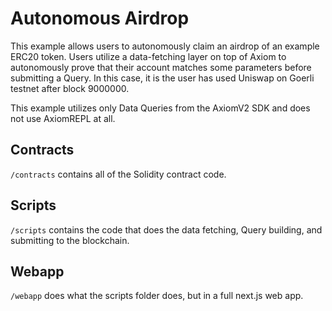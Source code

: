 # Autonomous Airdrop

This example allows users to autonomously claim an airdrop of an example ERC20 token. Users utilize a data-fetching layer on top of Axiom to autonomously prove that their account matches some parameters before submitting a Query. In this case, it is the user has used Uniswap on Goerli testnet after block 9000000. 

This example utilizes only Data Queries from the AxiomV2 SDK and does not use AxiomREPL at all.

## Contracts

`/contracts` contains all of the Solidity contract code.

## Scripts

`/scripts` contains the code that does the data fetching, Query building, and submitting to the blockchain.

## Webapp

`/webapp` does what the scripts folder does, but in a full next.js web app.